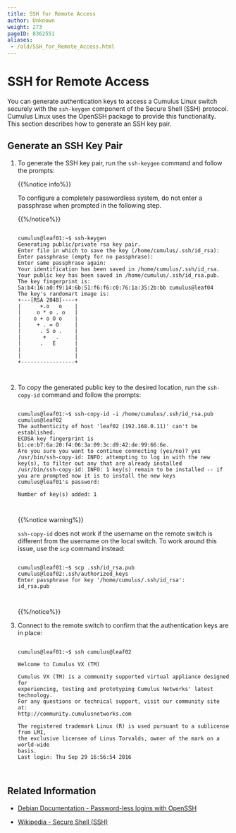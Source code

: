 ```yaml
---
title: SSH for Remote Access
author: Unknown
weight: 273
pageID: 8362551
aliases:
 - /old/SSH_for_Remote_Access.html
---
```

# SSH for Remote Access

You can generate authentication keys to access a Cumulus Linux switch
securely with the `ssh-keygen` component of the Secure Shell (SSH)
protocol. Cumulus Linux uses the OpenSSH package to provide this
functionality. This section describes how to generate an SSH key pair.

## Generate an SSH Key Pair

1.  To generate the SSH key pair, run the `ssh-keygen` command and
    follow the prompts:
    
    {{%notice info%}}
    
    To configure a completely passwordless system, do not enter a
    passphrase when prompted in the following step.
    
    {{%/notice%}}
    
    ``` 
                       
    cumulus@leaf01:~$ ssh-keygen
    Generating public/private rsa key pair.
    Enter file in which to save the key (/home/cumulus/.ssh/id_rsa): 
    Enter passphrase (empty for no passphrase): 
    Enter same passphrase again: 
    Your identification has been saved in /home/cumulus/.ssh/id_rsa.
    Your public key has been saved in /home/cumulus/.ssh/id_rsa.pub.
    The key fingerprint is:
    5a:b4:16:a0:f9:14:6b:51:f6:f6:c0:76:1a:35:2b:bb cumulus@leaf04
    The key's randomart image is:
    +---[RSA 2048]----+
    |      +.o   o    |
    |     o * o . o   |
    |    o + o O o    |
    |     + . = O     |
    |      . S o .    |
    |       +   .     |
    |      .   E      |
    |                 |
    |                 |
    +-----------------+
       
        
    ```

2.  To copy the generated public key to the desired location, run the
    `ssh-copy-id` command and follow the prompts:
    
    ``` 
                       
    cumulus@leaf01:~$ ssh-copy-id -i /home/cumulus/.ssh/id_rsa.pub cumulus@leaf02
    The authenticity of host 'leaf02 (192.168.0.11)' can't be established.
    ECDSA key fingerprint is b1:ce:b7:6a:20:f4:06:3a:09:3c:d9:42:de:99:66:6e.
    Are you sure you want to continue connecting (yes/no)? yes
    /usr/bin/ssh-copy-id: INFO: attempting to log in with the new key(s), to filter out any that are already installed
    /usr/bin/ssh-copy-id: INFO: 1 key(s) remain to be installed -- if you are prompted now it is to install the new keys
    cumulus@leaf01's password:
     
    Number of key(s) added: 1
       
        
    ```
    
    {{%notice warning%}}
    
    `ssh-copy-id` does not work if the username on the remote switch is
    different from the username on the local switch. To work around this
    issue, use the `scp` command instead:
    
    ``` 
                       
    cumulus@leaf01:~$ scp .ssh/id_rsa.pub cumulus@leaf02:.ssh/authorized_keys
    Enter passphrase for key '/home/cumulus/.ssh/id_rsa':
    id_rsa.pub
       
        
    ```
    
    {{%/notice%}}

3.  Connect to the remote switch to confirm that the authentication keys
    are in place:
    
    ``` 
                       
    cumulus@leaf01:~$ ssh cumulus@leaf02
     
    Welcome to Cumulus VX (TM)
     
    Cumulus VX (TM) is a community supported virtual appliance designed for
    experiencing, testing and prototyping Cumulus Networks' latest technology.
    For any questions or technical support, visit our community site at:
    http://community.cumulusnetworks.com
     
    The registered trademark Linux (R) is used pursuant to a sublicense from LMI,
    the exclusive licensee of Linus Torvalds, owner of the mark on a world-wide
    basis.
    Last login: Thu Sep 29 16:56:54 2016
       
        
    ```

## Related Information

  - [Debian Documentation - Password-less logins with
    OpenSSH](https://debian-administration.org/article/152/Password-less_logins_with_OpenSSH)

  - [Wikipedia - Secure Shell
    (SSH)](http://en.wikipedia.org/wiki/Secure_Shell)
